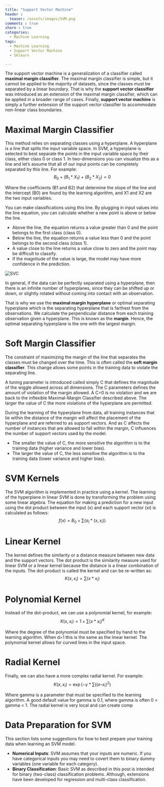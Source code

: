 ```yaml
---
title: "Support Vector Machine"
header :
  teaser: /assets/images/SVM.png
comments : true
share : true
categories:
  - Machine Learning
tags:
  - Machine Learning
  - Support Vector Machine
  - Sklearn

---
```


The support vector machine is a generalization of a classifier called **maximal margin classifier**. The maximal margin classifier is simple, but it cannot be applied to the majority of datasets, since the classes must be separated by a linear boundary. That is why the **support vector classifier** was introduced as an extension of the maximal margin classifier, which can be applied in a broader range of cases. Finally, **support vector machine** is simply a further extension of the support vector classifier to accommodate non-linear class boundaries.

# Maximal Margin Classifier

This method relies on separating classes using a hyperplane. A hyperplane is a line that splits the input variable space. In SVM, a hyperplane is selected to best separate the points in the input variable space by their class, either class 0 or class 1. In two-dimensions you can visualize this as a line and let’s assume that all of our input points can be completely separated by this line. For example:
$$
B_0 + (B_1 * X_1) + (B_2 * X_2) = 0
$$


Where the coefficients (B1 and B2) that determine the slope of the line and the intercept (B0) are found by the learning algorithm, and X1 and X2 are the two input variables.

You can make classifications using this line. By plugging in input values into the line equation, you can calculate whether a new point is above or below the line.

- Above the line, the equation returns a value greater than 0 and the point belongs to the first class (class 0).
- Below the line, the equation returns a value less than 0 and the point belongs to the second class (class 1).
- A value close to the line returns a value close to zero and the point may be difficult to classify.
- If the magnitude of the value is large, the model may have more confidence in the prediction.

![SVC](https://www.bogotobogo.com/python/scikit-learn/images/svm/SVM-Hyperplane-Maximizing-Margin.png)

In general, if the data can be perfectly separated using a hyperplane, then there is an infinite number of hyperplanes, since they can be shifted up or down, or slightly rotated without coming into contact with an observation.

That is why we use the **maximal margin hyperplane** or optimal separating hyperplane which is the separating hyperplane that is farthest from the observations. We calculate the perpendicular distance from each training observation given a hyperplane. This is known as the **margin**. Hence, the optimal separating hyperplane is the one with the largest margin.

# Soft Margin Classifier 

The constraint of maximizing the margin of the line that separates the classes must be changed over the time. This is often called the **soft margin classifier**. This change allows some points in the training data to violate the separating line.

A tuning parameter is introduced called simply C that defines the magnitude of the wiggle allowed across all dimensions. The C parameters defines the amount of violation of the margin allowed. A C=0 is no violation and we are back to the inflexible Maximal-Margin Classifier described above. The larger the value of C the more violations of the hyperplane are permitted.

During the learning of the hyperplane from data, all training instances that lie within the distance of the margin will affect the placement of the hyperplane and are referred to as support vectors. And as C affects the number of instances that are allowed to fall within the margin, C influences the number of support vectors used by the model.

- The smaller the value of C, the more sensitive the algorithm is to the training data (higher variance and lower bias).
- The larger the value of C, the less sensitive the algorithm is to the training data (lower variance and higher bias).

# SVM Kernels

The SVM algorithm is implemented in practice using a kernel. The learning of the hyperplane in linear SVM is done by transforming the problem using some linear algebra. The equation for making a prediction for a new input using the dot product between the input (x) and each support vector (xi) is calculated as follows:
$$
f(x) = B_0 + \sum{(a_i * (x,x_i))}
$$

# Linear Kernel

The kernel defines the similarity or a distance measure between new data and the support vectors. The dot product is the similarity measure used for linear SVM or a linear kernel because the distance is a linear combination of the inputs. The dot-product is called the kernel and can be re-written as:
$$
K(x, x_i) = \sum{(x * x_i)}
$$

# Polynomial Kernel

Instead of the dot-product, we can use a polynomial kernel, for example:
$$
K(x,x_i) = 1 + \sum{(x * x_i)^d}
$$


Where the degree of the polynomial must be specified by hand to the learning algorithm. When d=1 this is the same as the linear kernel. The polynomial kernel allows for curved lines in the input space.

# Radial Kernel

Finally, we can also have a more complex radial kernel. For example:
$$
K(x,x_i) = \exp (-\gamma * \sum{((x – x_i)^2)}
$$


Where gamma is a parameter that must be specified to the learning algorithm. A good default value for gamma is 0.1, where gamma is often 0 < gamma < 1. The radial kernel is very local and can create comp

# Data Preparation for SVM

This section lists some suggestions for how to best prepare your training data when learning an SVM model.

- **Numerical Inputs**: SVM assumes that your inputs are numeric. If you have categorical inputs you may need to covert them to binary dummy variables (one variable for each category).
- **Binary Classification**: Basic SVM as described in this post is intended for binary (two-class) classification problems. Although, extensions have been developed for regression and multi-class classification.